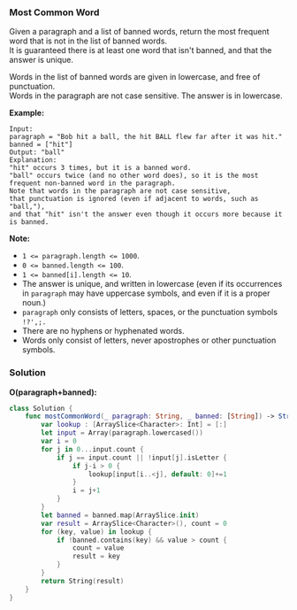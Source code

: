 
### Most Common Word

Given a paragraph and a list of banned words, return the most frequent word that is not in the list of banned words.</br>
It is guaranteed there is at least one word that isn't banned, and that the answer is unique.

Words in the list of banned words are given in lowercase, and free of punctuation.</br>
Words in the paragraph are not case sensitive.  The answer is in lowercase.

__Example:__
```
Input: 
paragraph = "Bob hit a ball, the hit BALL flew far after it was hit."
banned = ["hit"]
Output: "ball"
Explanation: 
"hit" occurs 3 times, but it is a banned word.
"ball" occurs twice (and no other word does), so it is the most frequent non-banned word in the paragraph. 
Note that words in the paragraph are not case sensitive,
that punctuation is ignored (even if adjacent to words, such as "ball,"), 
and that "hit" isn't the answer even though it occurs more because it is banned.
```

__Note:__
* `1 <= paragraph.length <= 1000`.
* `0 <= banned.length <= 100`.
* `1 <= banned[i].length <= 10`.
* The answer is unique, and written in lowercase (even if its occurrences in `paragraph` may have uppercase symbols, and even if it is a proper noun.)
* `paragraph` only consists of letters, spaces, or the punctuation symbols `!?',;.`
* There are no hyphens or hyphenated words.
* Words only consist of letters, never apostrophes or other punctuation symbols.

### Solution
__O(paragraph+banned):__
```Swift
class Solution {
    func mostCommonWord(_ paragraph: String, _ banned: [String]) -> String {
        var lookup : [ArraySlice<Character>: Int] = [:]
        let input = Array(paragraph.lowercased())
        var i = 0
        for j in 0...input.count {
            if j == input.count || !input[j].isLetter {
                if j-i > 0 {
                    lookup[input[i..<j], default: 0]+=1
                }
                i = j+1
            }
        }
        let banned = banned.map(ArraySlice.init)
        var result = ArraySlice<Character>(), count = 0
        for (key, value) in lookup {
            if !banned.contains(key) && value > count {
                count = value
                result = key
            }
        }
        return String(result)
    }
}
```